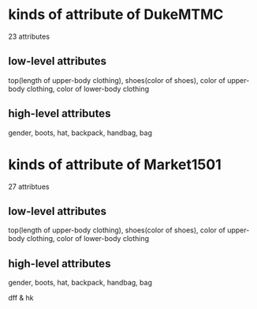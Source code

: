 # kinds of attribute of DukeMTMC

23 attributes

## low-level attributes

top(length of upper-body clothing), shoes(color of shoes), color of upper-body clothing, color of lower-body clothing

## high-level attributes

gender, boots, hat, backpack, handbag, bag

# kinds of attribute of Market1501

27 attribtues

## low-level attributes

top(length of upper-body clothing), shoes(color of shoes), color of upper-body clothing, color of lower-body clothing

## high-level attributes

gender, boots, hat, backpack, handbag, bag


dff & hk


